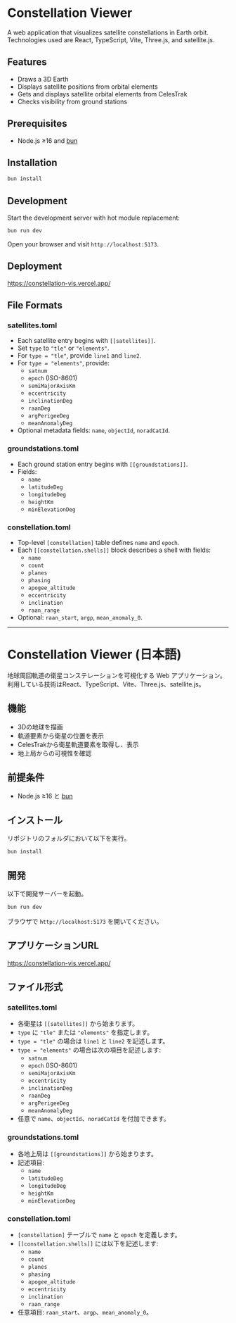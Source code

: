 # Constellation Viewer

A web application that visualizes satellite constellations in Earth orbit.
Technologies used are React, TypeScript, Vite, Three.js, and satellite.js.

## Features

- Draws a 3D Earth
- Displays satellite positions from orbital elements
- Gets and displays satellite orbital elements from CelesTrak
- Checks visibility from ground stations

## Prerequisites

- Node.js ≥16 and [bun](https://bun.sh/)

## Installation

```bash
bun install
```

## Development

Start the development server with hot module replacement:

```bash
bun run dev
```

Open your browser and visit `http://localhost:5173`.

## Deployment
https://constellation-vis.vercel.app/

## File Formats

### satellites.toml

- Each satellite entry begins with `[[satellites]]`.
- Set `type` to `"tle"` or `"elements"`.
- For `type = "tle"`, provide `line1` and `line2`.
- For `type = "elements"`, provide:
  - `satnum`
  - `epoch` (ISO-8601)
  - `semiMajorAxisKm`
  - `eccentricity`
  - `inclinationDeg`
  - `raanDeg`
  - `argPerigeeDeg`
  - `meanAnomalyDeg`
- Optional metadata fields: `name`, `objectId`, `noradCatId`.

### groundstations.toml

- Each ground station entry begins with `[[groundstations]]`.
- Fields:
  - `name`
  - `latitudeDeg`
  - `longitudeDeg`
  - `heightKm`
  - `minElevationDeg`

### constellation.toml

- Top-level `[constellation]` table defines `name` and `epoch`.
- Each `[[constellation.shells]]` block describes a shell with fields:
  - `name`
  - `count`
  - `planes`
  - `phasing`
  - `apogee_altitude`
  - `eccentricity`
  - `inclination`
  - `raan_range`
- Optional: `raan_start`, `argp`, `mean_anomaly_0`.

---

# Constellation Viewer (日本語)

地球周回軌道の衛星コンステレーションを可視化する Web アプリケーション。
利用している技術はReact、TypeScript、Vite、Three.js、satellite.js。

## 機能

- 3Dの地球を描画
- 軌道要素から衛星の位置を表示
- CelesTrakから衛星軌道要素を取得し、表示
- 地上局からの可視性を確認

## 前提条件

- Node.js ≥16 と [bun](https://bun.sh/)

## インストール

リポジトリのフォルダにおいて以下を実行。

```bash
bun install
```

## 開発

以下で開発サーバーを起動。

```bash
bun run dev
```

ブラウザで `http://localhost:5173` を開いてください。

## アプリケーションURL
https://constellation-vis.vercel.app/

## ファイル形式

### satellites.toml

- 各衛星は `[[satellites]]` から始まります。
- `type` に `"tle"` または `"elements"` を指定します。
- `type = "tle"` の場合は `line1` と `line2` を記述します。
- `type = "elements"` の場合は次の項目を記述します:
  - `satnum`
  - `epoch` (ISO-8601)
  - `semiMajorAxisKm`
  - `eccentricity`
  - `inclinationDeg`
  - `raanDeg`
  - `argPerigeeDeg`
  - `meanAnomalyDeg`
- 任意で `name`、`objectId`、`noradCatId` を付加できます。

### groundstations.toml

- 各地上局は `[[groundstations]]` から始まります。
- 記述項目:
  - `name`
  - `latitudeDeg`
  - `longitudeDeg`
  - `heightKm`
  - `minElevationDeg`

### constellation.toml

- `[constellation]` テーブルで `name` と `epoch` を定義します。
- `[[constellation.shells]]` には以下を記述します:
  - `name`
  - `count`
  - `planes`
  - `phasing`
  - `apogee_altitude`
  - `eccentricity`
  - `inclination`
  - `raan_range`
- 任意項目: `raan_start`、`argp`、`mean_anomaly_0`。
